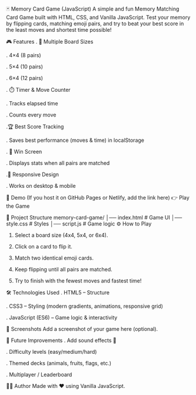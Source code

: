 🃏 Memory Card Game (JavaScript)
A simple and fun Memory Matching Card Game built with HTML, CSS, and Vanilla JavaScript.
Test your memory by flipping cards, matching emoji pairs, and try to beat your best score in the least moves and shortest time possible!

🎮 Features
. 🎴 Multiple Board Sizes

. 4×4 (8 pairs)

. 5×4 (10 pairs)

. 6×4 (12 pairs)

. ⏱️ Timer & Move Counter

. Tracks elapsed time

. Counts every move

.🏆 Best Score Tracking

. Saves best performance (moves & time) in localStorage

. 🎉 Win Screen

. Displays stats when all pairs are matched

.📱 Responsive Design

. Works on desktop & mobile

🚀 Demo
(If you host it on GitHub Pages or Netlify, add the link here)
👉 Play the Game

📂 Project Structure
memory-card-game/
│── index.html      # Game UI
│── style.css       # Styles
│── script.js       # Game logic
⚙️ How to Play
1. Select a board size (4x4, 5x4, or 6x4).

2. Click on a card to flip it.

3. Match two identical emoji cards.

4. Keep flipping until all pairs are matched.

5. Try to finish with the fewest moves and fastest time!

🛠️ Technologies Used
. HTML5 – Structure

. CSS3 – Styling (modern gradients, animations, responsive grid)

. JavaScript (ES6) – Game logic & interactivity

📸 Screenshots
Add a screenshot of your game here (optional).

🔮 Future Improvements
. Add sound effects 🎵

. Difficulty levels (easy/medium/hard)

. Themed decks (animals, fruits, flags, etc.)

. Multiplayer / Leaderboard

👨‍💻 Author
Made with ❤️ using Vanilla JavaScript.

